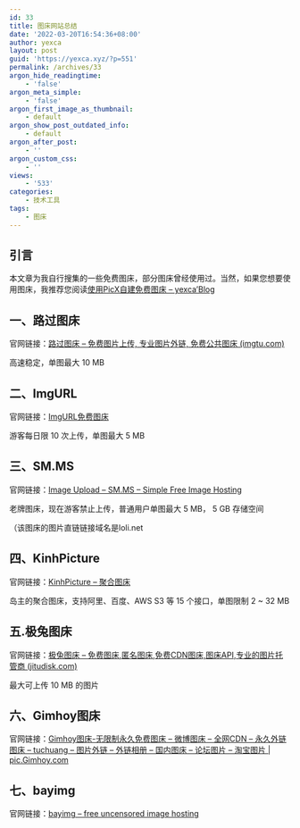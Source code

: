 ```yaml
---
id: 33
title: 图床网站总结
date: '2022-03-20T16:54:36+08:00'
author: yexca
layout: post
guid: 'https://yexca.xyz/?p=551'
permalink: /archives/33
argon_hide_readingtime:
    - 'false'
argon_meta_simple:
    - 'false'
argon_first_image_as_thumbnail:
    - default
argon_show_post_outdated_info:
    - default
argon_after_post:
    - ''
argon_custom_css:
    - ''
views:
    - '533'
categories:
    - 技术工具
tags:
    - 图床
---
```


## 引言

本文章为我自行搜集的一些免费图床，部分图床曾经使用过。当然，如果您想要使用图床，我推荐您阅读[使用PicX自建免费图床 – yexca’Blog](https://blog.yexca.net/archives/27/)

## 一、路过图床

官网链接：[路过图床 – 免费图片上传, 专业图片外链, 免费公共图床 (imgtu.com)](https://imgtu.com/)

高速稳定，单图最大 10 MB

## 二、ImgURL

官网链接：[ImgURL免费图床](https://imgurl.org/)

游客每日限 10 次上传，单图最大 5 MB

## 三、SM.MS

官网链接：[Image Upload – SM.MS – Simple Free Image Hosting](https://sm.ms/)

老牌图床，现在游客禁止上传，普通用户单图最大 5 MB， 5 GB 存储空间

（该图床的图片直链链接域名是loli.net

## 四、KinhPicture

官网链接：[KinhPicture – 聚合图床](https://img.kinh.cc/)

岛主的聚合图床，支持阿里、百度、AWS S3 等 15 个接口，单图限制 2 ~ 32 MB

## 五.极兔图床

官网链接：[极兔图床 – 免费图床,匿名图床,免费CDN图床,图床API,专业的图片托管商 (jitudisk.com)](https://pic.jitudisk.com/)

最大可上传 10 MB 的图片

## 六、Gimhoy图床

官网链接：[Gimhoy图床-无限制永久免费图床 – 微博图床 – 全网CDN – 永久外链图床 – tuchuang – 图片外链 – 外链相册 – 国内图床 – 论坛图片 – 淘宝图片 | pic.Gimhoy.com](https://pic.gimhoy.com/)

## 七、bayimg

官网链接：[bayimg – free uncensored image hosting](https://bayimg.com/)